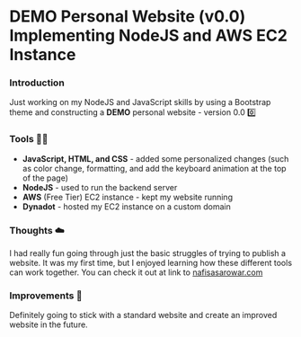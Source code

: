 # DEMO Personal Website (v0.0) Implementing NodeJS and AWS EC2 Instance

### Introduction
Just working on my NodeJS and JavaScript skills by using a Bootstrap theme and constructing a **DEMO** personal website - version 0.0 :zero:

### Tools :triangular_ruler::hammer:
* **JavaScript, HTML, and CSS** - added some personalized changes (such as color change, formatting, and add the keyboard animation at the top of the page)
* **NodeJS** - used to run the backend server
* **AWS** (Free Tier) EC2 instance - kept my website running
* **Dynadot** - hosted my EC2 instance on a custom domain

### Thoughts :cloud:
I had really fun going through just the basic struggles of trying to publish a website. It was my first time, but I enjoyed learning how these different tools can work together. You can check it out at link to [nafisasarowar.com](http://nafisasarowar.com/)

### Improvements :bookmark_tabs:
Definitely going to stick with a standard website and create an improved website in the future.
